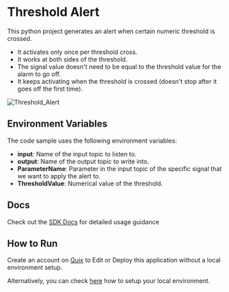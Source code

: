 # Threshold Alert

This python project generates an alert when certain numeric threshold is crossed. 
- It activates only once per threshold cross. 
- It works at both sides of the threshold. 
- The signal value doesn't need to be equal to the threshold value for the alarm to go off.
- It keeps activating when the threshold is crossed (doesn't stop after it goes off the first time).

![Threshold_Alert](Threshold_Alert.png?raw=true)

## Environment Variables

The code sample uses the following environment variables:

- **input**: Name of the input topic to listen to.
- **output**: Name of the output topic to write into.
- **ParameterName**: Parameter in the input topic of the specific signal that we want to apply the alert to.
- **ThresholdValue**: Numerical value of the threshold.

## Docs

Check out the [SDK Docs](https://quix.ai/docs/sdk/introduction.html) for detailed usage guidance

## How to Run
Create an account on [Quix](https://portal.platform.quix.ai/self-sign-up?xlink=github) to Edit or Deploy this application without a local environment setup.

Alternatively, you can check [here](/python/local-development) how to setup your local environment.